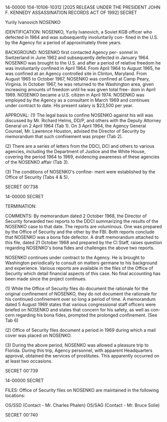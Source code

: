 14-00000
104-10106-10312 [2025 RELEASE UNDER THE PRESIDENT JOHN F. KENNEDY ASSASSINATION RECORDS ACT OF 1992]
SECRET

Yurily Ivanovich NOSENKO

IDENTIFICATION: NOSENKO, Yurily Ivanovich, a Soviet
KGB officer who defected in 1964 and
was subsequently involuntarily con-
fined in the U.S. by the Agency for
a period of approximately three years.

BACKGROUND: NOSENKO first contacted Agency per-
sonnel in Switzerland in June 1962
and subsequently defected in January
1964. NOSENKO was brought to the U.S.
and after a period of relative freedom
he was involuntarily confined in
April 1964. From April 1964 to
August 1965, he was confined at an
Agency controlled site in Clinton,
Maryland. From August 1965 to
October 1967, NOSENKO was confined
at Camp Peary, Virginia. In October
1967, he was returned to the Washington
area, given increasing amounts of
freedom until he was given total free-
dom in April 1969. NOSENKO became a
U.S. citizen in April 1974. NOSENKO
was employed by the Agency as a
consultant in March 1969 and continues
under contract to date. His present
salary is $23,500 per year.

APPROVAL: (1) The legal basis to confine NOSENKO
against his will was discussed by
Mr. Richard Helms, DD/P, and others with
the Deputy Attorney General on 2 April
1964 (Tab 1). On 3 April 1964, the
Agency General Counsel, Mr. Lawrence
Houston, advised the Director of Security
by memorandum that such confinement was
proper (Tab 2).

(2) There are a series of letters from
the DDCI, DCI and others to various
agencies, including the Department of
Justice and the White House, covering
the period 1964 to 1969, evidencing
awareness of these agencies of the
NOSENKO affair (Tab 3).

(3) The conditions of NOSENKO's confine-
ment were established by the Office of
Security (Tabs 4 & 5).

SECRET
00'738

14-00000
SECRET

TERMINATION:

COMMENTS: By memorandum dated 2 October 1968,
the Director of Security forwarded
two reports to the DDCI summarizing
the results of the NOSENKO case to
that date. The reports are voluminous.
One was prepared by the Office of
Security and the other by the FBI.
Both reports conclude that NOSENKO
was a bona fide defector. A draft
memorandum attached to this file,
dated 21 October 1968 and prepared
by the CI Staff, raises question
regarding NOSENKO's bona fides
and challenges the above two reports.

NOSENKO continues under contract to
the Agency. He is brought to Washington
periodically to consult on matters
germane to his background and experience.
Various reports are available in the
files of the Office of Security which
detail financial aspects of this case.
No final accounting has been made since
the project continues.

(1) While the Office of Security files
do document the rationale for the original
confinement of NOSENKO, they do not
document the rationale for his continued
confinement over so long a period of time.
A memorandum dated 5 August 1969 states
that various congressional staff officers
were briefed on NOSENKO and states that
concern for his safety, as well as con-
cern regarding his bona fides, prompted
the prolonged confinement. (See Tab 6)

(2) Office of Security files document
a period in 1969 during which a mail
cover was placed on NOSENKO.

(3) During the above period, NOSENKO
was allowed a pleasure trip to Florida.
During this trip, Agency personnel, with
apparent Headquarters approval, obtained
the services of prostitutes. This
apparently occurred on at least two
occasions.

SECRET
00'739

14-00000
SECRET

FILES: Office of Security files on NOSENKO
are maintained in the following
locations:

OS/SSD (Contact - Mr. Charles Phalen)
OS/SAG (Contact - Mr. Bruce Solie)

SECRET
00'740
